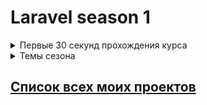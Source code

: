 # Laravel season 1

<details>
    <summary>Первые 30 секунд прохождения курса
</summary>
    Автор в курсе предлагает постепенно писать блог на Laravel и познавать чистый код. Курс все ещё выходит. Курс имеет пару продолжений: [2-ой сезон] и [спин-оф на тему паттернов](иначе фундамент будет заложен слишком хрупкий по мнению автора) между 1-ым и 2-ым сезоном.

</details>    


<details>
    <summary>Темы сезона</summary>
- Работа с БД и наполнение тестоыми данными
    - В зависимости от БД хак возможно придётся использовать общепризнанный костыл в сообществе
    - Seeds
    - Factory
    - Faker
    - Миграции
    - Soft delete
- Контроллеры
    - Добавление, группировка роутов
    - Получае параметры методами с последующей обработкой
    - Свои request для облегчения логики контроллера
    - Obervers
    - Рефакторинг контроллеров для уменьшения концентрации бизнес логики путём добавления в flow observers, repositories, свои request с валидацией
- Модель (Eloquent, Collection)
    - CRUD операции
    - Фильтры, пагинация и подобные дополнительные параметры в запросах
    - Аксессоры
    - Ленивая, жадная подгрузка
    - Распространнённые методы для работы с коллекциями
    - Добавления репозиториев а базовую архитектуру
    - Carbon немного использовался
- Blade
    - Базовые возможности: управляющих конструкций, разбиение шаблона на части
- CLI
    - Впервую очередь миграции, сиды, генерация и нужных классов: контроллеров, моделей и т.д...
- Обновление Laravel, что подразумевает знакомство с основными breaking changes
</details>



## [Список всех моих проектов][ListAllMyProject]

[ListAllMyProject]:<https://github.com/iebrosalin/all_public_projects>
